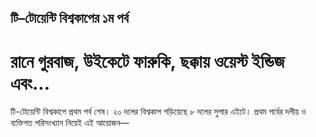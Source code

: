 ## টি–টোয়েন্টি বিশ্বকাপের ১ম পর্ব

# রানে গুরবাজ, উইকেটে ফারুকি, ছক্কায় ওয়েস্ট ইন্ডিজ এবং...

টি-টোয়েন্টি বিশ্বকাপে প্রথম পর্ব শেষ। ২০ দলের বিশ্বকাপ গড়িয়েছে ৮ দলের সুপার এইটে। প্রথম পর্বের দলীয় ও ব্যক্তিগত পরিসংখ্যান নিয়েই এই আয়োজন—
